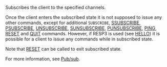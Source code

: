 Subscribes the client to the specified channels.

Once the client enters the subscribed state it is not supposed to issue any
other commands, except for additional `SUBSCRIBE`, [SSUBSCRIBE](ssubscribe.md), [PSUBSCRIBE](psubscribe.md), [UNSUBSCRIBE](unsubscribe.md), [SUNSUBSCRIBE](sunsubscribe.md), 
[PUNSUBSCRIBE](punsubscribe.md), [PING](ping.md), [RESET](reset.md) and [QUIT](quit.md) commands.
However, if RESP3 is used (see [HELLO](hello.md)) it is possible for a client to issue any commands while in subscribed state.

Note that [RESET](reset.md) can be called to exit subscribed state.

For more information, see [Pub/sub](../topics/pubsub.md).

